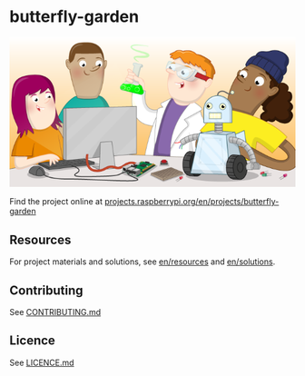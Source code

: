 # butterfly-garden

![butterfly-garden](banner.png)

Find the project online at [projects.raspberrypi.org/en/projects/butterfly-garden](https://projects.raspberrypi.org/en/projects/butterfly-garden)

## Resources
For project materials and solutions, see [en/resources](https://github.com/raspberrypilearning/butterfly-garden/tree/master/en/resources) and [en/solutions](https://github.com/raspberrypilearning/butterfly-garden/tree/master/en/solutions).

## Contributing
See [CONTRIBUTING.md](CONTRIBUTING.md)

## Licence
 See [LICENCE.md](LICENCE.md)
